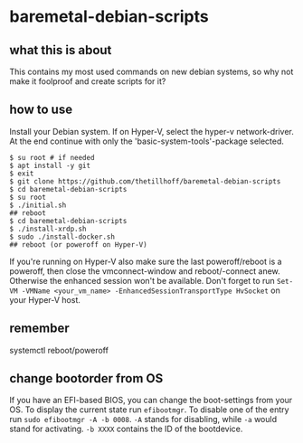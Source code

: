 # baremetal-debian-scripts

## what this is about

This contains my most used commands on new debian systems, so why not make it foolproof and create scripts for it?

## how to use

Install your Debian system.
If on Hyper-V, select the hyper-v network-driver.
At the end continue with only the 'basic-system-tools'-package selected.

```
$ su root # if needed
$ apt install -y git
$ exit
$ git clone https://github.com/thetillhoff/baremetal-debian-scripts
$ cd baremetal-debian-scripts
$ su root
$ ./initial.sh
## reboot
$ cd baremetal-debian-scripts
$ ./install-xrdp.sh
$ sudo ./install-docker.sh
## reboot (or poweroff on Hyper-V)
```

If you're running on Hyper-V also make sure the last poweroff/reboot is a poweroff, then close the vmconnect-window and reboot/-connect anew. Otherwise the enhanced session won't be available. Don't forget to run ```Set-VM -VMName <your_vm_name> -EnhancedSessionTransportType HvSocket``` on your Hyper-V host.


## remember
systemctl reboot/poweroff

## change bootorder from OS
If you have an EFI-based BIOS, you can change the boot-settings from your OS.
To display the current state run ```efibootmgr```.
To disable one of the entry run ```sudo efibootmgr -A -b 0008```.
```-A``` stands for disabling, while ```-a``` would stand for activating.
```-b XXXX``` contains the ID of the bootdevice.
